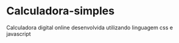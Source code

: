 # Calculadora-simples
Calculadora digital online desenvolvida utilizando linguagem css e javascript

<!DOCTYPE html>
<html lang="pt--br">
<head>
    <meta charset="UTF-8">
    <meta http-equiv="X-UA-Compatible" content="IE=edge">
    <meta name="viewport" content="width=device-width, initial-scale=1.0">
    <title>Calculadora</title>
    <link rel="stylesheet" href="style.css">
    <style>


*{
    margin: 0;
    padding: 0;
}

.fundo{
    background-image: linear-gradient(45deg, rgb(127, 79, 190), rgb(79, 42, 165));
    height: 100vh;
    color: white;
    font-family: Arial, Helvetica, sans-serif;
    text-align: center;
}

.calculadora{
    position: absolute;
    background-color: rgba(0, 0, 0, 0.8);
    top: 50%;
    left: 50%;
    transform: translate(-50%,-50%);
    border-radius: 15px;
    padding: 15px;
}

.botao{
    width: 50px;
    height: 50px;
    font-size: 25px;
    cursor: pointer;
    margin: 3px;
    background-color: rgb(31, 31, 31);
    border: none;
    color: white;
}

.botao:hover{
    background-color: black;
}

#resultado{
    width: 207px;
    background-color: white;
    height: 30px;
    margin: 5px;
    font-size: 25px;
    color: black;
    text-align: right;
    padding: 5px;
}



     </style>



<script src="calculadora.js"></script>
<script>


function insert(num)
{
    var numero = document.getElementById('resultado').innerHTML;
    document.getElementById('resultado').innerHTML = numero + num;
}
function clean()
{
    document.getElementById('resultado').innerHTML = "";
}
function back()
{
    var resultado = document.getElementById('resultado').innerHTML;
    document.getElementById('resultado').innerHTML = resultado.substring(0, resultado.length -1);
}
function calcular()
{
    var resultado = document.getElementById('resultado').innerHTML;
    if(resultado)
    {
        document.getElementById('resultado').innerHTML = eval(resultado);
    }
    else
    {
        document.getElementById('resultado').innerHTML = "Nada..."
    }
}


</script>



</head>
<body>
    <div class="fundo">
        <h1>Minha Calculadora</h1>
        <div class="calculadora">
            <h2>Calculadora</i></h2>
            <p id="resultado"></p>
                <table>                 
                    <tr>
                        <td><button class="botao" onclick="clean()">C</td>
                        <td><button class="botao" onclick="back()"><</td>
                        <td><button class="botao" onclick="insert('/')">/</button></td>
                        <td><button class="botao" onclick="insert('*')">*</button></td>
                    </tr>
                    <tr>
                        <td><button class="botao" onclick="insert('7')">7</button></td>
                        <td><button class="botao" onclick="insert('8')">8</button></td>
                        <td><button class="botao" onclick="insert('9')">9</button></td>
                        <td><button class="botao" onclick="insert('-')">-</button></td>
                    </tr>
                    <tr>
                        <td><button class="botao" onclick="insert('4')">4</button></td>
                        <td><button class="botao" onclick="insert('5')">5</button></td>
                        <td><button class="botao" onclick="insert('6')">6</button></td>
                        <td><button class="botao" onclick="insert('+')">+</button></td>
                    </tr>
                    <tr>
                        <td><button class="botao" onclick="insert('1')">1</button></td>
                        <td><button class="botao" onclick="insert('2')">2</button></td>
                        <td><button class="botao" onclick="insert('3')">3</button></td>
                        <td rowspan="2"><button class="botao" style="height: 106px;" onclick="calcular()">=</button></td>
                    </tr>
                    <tr>
                        <td colspan="2"><button class="botao" style="width: 106px;" onclick="insert('0')">0</button></td>
                        <td><button class="botao" onclick="insert('.')">.</button></td>
                    </tr>
                </table>
        </div>
    </div>
</body>
</html>
